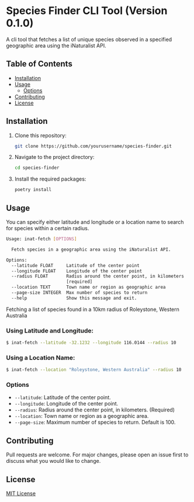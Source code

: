 # Species Finder CLI Tool (Version 0.1.0)

A cli tool that fetches a list of unique species observed in a specified
geographic area using the iNaturalist API.

## Table of Contents

- [Installation](#installation)
- [Usage](#usage)
  - [Options](#options)
- [Contributing](#contributing)
- [License](#license)

## Installation

1. Clone this repository:

    ```bash
    git clone https://github.com/yourusername/species-finder.git
    ```

2. Navigate to the project directory:

    ```bash
    cd species-finder
    ```

3. Install the required packages:

    ```bash
    poetry install
    ```

## Usage

You can specify either latitude and longitude or a location name to search for
species within a certain radius.

```bash
Usage: inat-fetch [OPTIONS]

  Fetch species in a geographic area using the iNaturalist API.

Options:
  --latitude FLOAT     Latitude of the center point
  --longitude FLOAT    Longitude of the center point
  --radius FLOAT       Radius around the center point, in kilometers
                       [required]
  --location TEXT      Town name or region as geographic area
  --page-size INTEGER  Max number of species to return
  --help               Show this message and exit.
```

Fetching a list of species found in a 10km radius of Roleystone, Western Australia

### Using Latitude and Longitude:

```bash
$ inat-fetch --latitude -32.1232 --longitude 116.0144 --radius 10
```

### Using a Location Name:

```bash
$ inat-fetch --location "Roleystone, Western Australia" --radius 10
```

### Options

- `--latitude`: Latitude of the center point.
- `--longitude`: Longitude of the center point.
- `--radius`: Radius around the center point, in kilometers. (Required)
- `--location`: Town name or region as a geographic area.
- `--page-size`: Maximum number of species to return. Default is 100.

## Contributing

Pull requests are welcome. For major changes, please open an issue first to
discuss what you would like to change.

## License

[MIT License](LICENSE)

